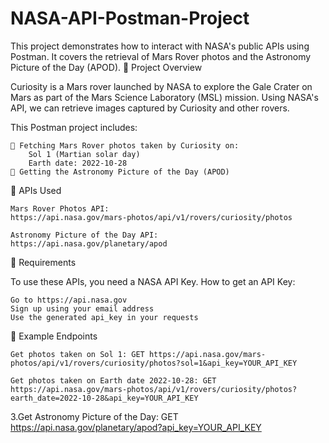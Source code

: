 # NASA-API-Postman-Project

This project demonstrates how to interact with NASA's public APIs using Postman. It covers the retrieval of Mars Rover photos and the Astronomy Picture of the Day (APOD).
🚀 Project Overview

Curiosity is a Mars rover launched by NASA to explore the Gale Crater on Mars as part of the Mars Science Laboratory (MSL) mission. Using NASA's API, we can retrieve images captured by Curiosity and other rovers.

This Postman project includes:

    📸 Fetching Mars Rover photos taken by Curiosity on:
        Sol 1 (Martian solar day)
        Earth date: 2022-10-28
    🌌 Getting the Astronomy Picture of the Day (APOD)

🔧 APIs Used

    Mars Rover Photos API:
    https://api.nasa.gov/mars-photos/api/v1/rovers/curiosity/photos

    Astronomy Picture of the Day API:
    https://api.nasa.gov/planetary/apod

🔐 Requirements

To use these APIs, you need a NASA API Key.
How to get an API Key:

    Go to https://api.nasa.gov
    Sign up using your email address
    Use the generated api_key in your requests

🧪 Example Endpoints

    Get photos taken on Sol 1: GET https://api.nasa.gov/mars-photos/api/v1/rovers/curiosity/photos?sol=1&api_key=YOUR_API_KEY

    Get photos taken on Earth date 2022-10-28: GET https://api.nasa.gov/mars-photos/api/v1/rovers/curiosity/photos?earth_date=2022-10-28&api_key=YOUR_API_KEY

3.Get Astronomy Picture of the Day: GET https://api.nasa.gov/planetary/apod?api_key=YOUR_API_KEY
